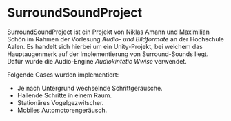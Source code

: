 # SurroundSoundProject

SurroundSoundProject ist ein Projekt von Niklas Amann und Maximilian Schön im Rahmen der Vorlesung *Audio- und Bildformate* an der Hochschule Aalen.
Es handelt sich hierbei um ein Unity-Projekt, bei welchem das Hauptaugenmerk auf der Implementierung von Surround-Sounds liegt.
Dafür wurde die Audio-Engine *Audiokintetic Wwise* verwendet.

Folgende Cases wurden implementiert:
- Je nach Untergrund wechselnde Schrittgeräusche.
- Hallende Schritte in einem Raum.
- Stationäres Vogelgezwitscher.
- Mobiles Automotorengeräusch.
